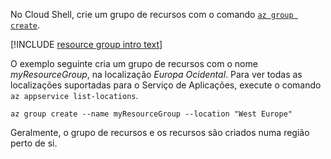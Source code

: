 No Cloud Shell, crie um grupo de recursos com o comando [`az group create`](/cli/azure/group?view=azure-cli-latest#az_group_create).

[!INCLUDE [resource group intro text](resource-group.md)]

O exemplo seguinte cria um grupo de recursos com o nome *myResourceGroup*, na localização *Europa Ocidental*. Para ver todas as localizações suportadas para o Serviço de Aplicações, execute o comando `az appservice list-locations`.

```azurecli-interactive
az group create --name myResourceGroup --location "West Europe"
```

Geralmente, o grupo de recursos e os recursos são criados numa região perto de si. 
